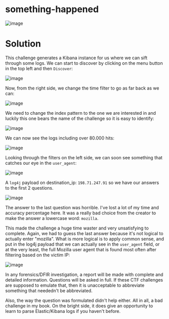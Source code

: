 # something-happened

![image](https://github.com/LazyTitan33/CTF-Writeups/assets/80063008/1afedf86-2ae9-43f6-af5c-d8b4d28b6a69)

# Solution

This challenge generates a Kibana instance for us where we can sift through some logs. We can start to discover by clicking on the menu button in the top left and then `Discover`:  

![image](https://github.com/LazyTitan33/CTF-Writeups/assets/80063008/93280116-41d7-4293-8d9e-b2d80dc5f9e6)

Now, from the right side, we change the time filter to go as far back as we can:  

![image](https://github.com/LazyTitan33/CTF-Writeups/assets/80063008/1a47d584-de65-46bc-ac6d-7c691496c055)

We need to change the index pattern to the one we are interested in and luckily this one bears the name of the challenge so it is easy to identify:

![image](https://github.com/LazyTitan33/CTF-Writeups/assets/80063008/fb36bd71-0a28-4854-afc1-9f1e1786908b)

We can now see the logs including over 80.000 hits:

![image](https://github.com/LazyTitan33/CTF-Writeups/assets/80063008/3506ac2c-4c95-41f7-9c22-5109443191e6)

Looking through the filters on the left side, we can soon see something that catches our eye in the `user_agent`:  

![image](https://github.com/LazyTitan33/CTF-Writeups/assets/80063008/9caa2e8d-6039-48ee-a65e-024c406aae29)

A `log4j` payload on destination_ip: `198.71.247.91` so we have our answers to the first 2 questions. 

![image](https://github.com/LazyTitan33/CTF-Writeups/assets/80063008/7ff2eb94-53df-40f2-9bc0-7d4fbae8ba66)

The answer to the last question was horrible. I've lost a lot of my time and accuracy percentage here. It was a really bad choice from the creator to make the answer a lowercase word: `mozilla`.

This made the challenge a huge time waster and very unsatisfying to complete. Again, we had to guess the last answer because it's not logical to actually enter "mozilla". What is more logical is to apply common sense, and put in the log4j payload that we can actually see in the `user_agent` field, or at the very least, the full Mozilla user agent that is found most often after filtering based on the victim IP:  

![image](https://github.com/LazyTitan33/CTF-Writeups/assets/80063008/4f21c54c-3eff-4394-84b2-335a3e97f3a7)

In any forensics/DFIR investigation, a report will be made with complete and detailed information. Questions will be asked in full. If these CTF challenges are supposed to emulate that, then it is unacceptable to abbreviate something that neededn't be abbreviated.

Also, the way the question was formulated didn't help either. All in all, a bad challenge in my book. On the bright side, it does give an opportunity to learn to parse Elastic/Kibana logs if you haven't before.
